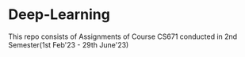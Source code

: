 # Deep-Learning
This repo consists of Assignments of Course CS671 conducted in 2nd Semester(1st Feb'23 - 29th June'23)
